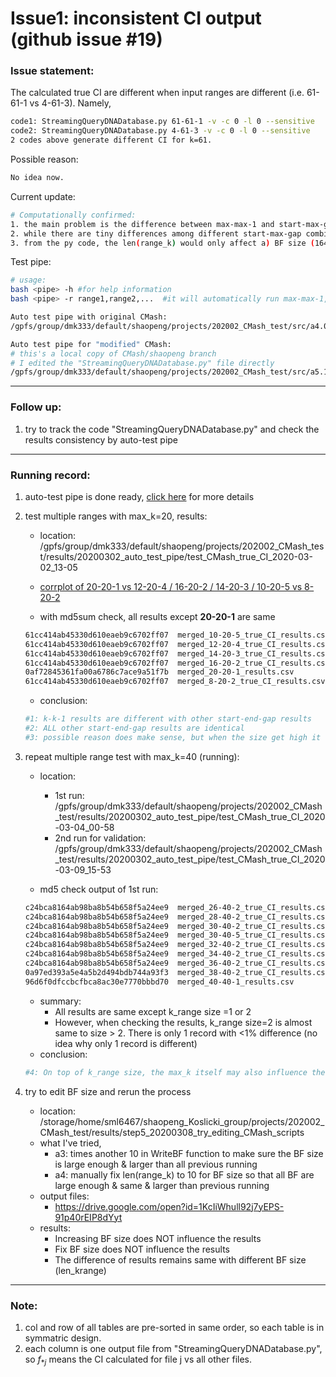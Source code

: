 # Issue1: inconsistent CI output (github issue #19)

### Issue statement: 

The calculated true CI are different when input ranges are different (i.e. 61-61-1 vs 4-61-3). Namely,

```bash
code1: StreamingQueryDNADatabase.py 61-61-1 -v -c 0 -l 0 --sensitive
code2: StreamingQueryDNADatabase.py 4-61-3 -v -c 0 -l 0 --sensitive
2 codes above generate different CI for k=61.
```

Possible reason:

```bash
No idea now.
```

Current update:

```bash
# Computationally confirmed:
1. the main problem is the difference between max-max-1 and start-max-gap, e.g. with maxk=61, the difference can be 0.6 vs 0.4 for closely related species.
2. while there are tiny differences among different start-max-gap combinations (with same maxk), they look like normal flunctuations due to random sampling process and can be neglectable.
3. from the py code, the len(range_k) would only affect a) BF size (164); b) location to apply threshold (123) which manually set to 0; c) output df (320). So the BF size should NOT be an issue.
```



Test pipe:

```bash
# usage:
bash <pipe> -h #for help information
bash <pipe> -r range1,range2,...  #it will automatically run max-max-1, so don't need to include it in the ranges

Auto test pipe with original CMash:
/gpfs/group/dmk333/default/shaopeng/projects/202002_CMash_test/src/a4.0_CMash_auto_test_pipe.sh

Auto test pipe for "modified" CMash:
# this's a local copy of CMash/shaopeng branch
# I edited the "StreamingQueryDNADatabase.py" file directly
/gpfs/group/dmk333/default/shaopeng/projects/202002_CMash_test/src/a5.1_auto_test_pipe_for_edited_CMash_script.sh

```



---

### Follow up:

1. try to track the code "StreamingQueryDNADatabase.py" and check the results consistency by auto-test pipe

---

### Running record:

1. auto-test pipe is done ready, [click here](https://github.com/dkoslicki/CMash/blob/shaopeng/task1_kmer_truncation_estimate/issue19_inconsistent_CI/autotest_pipe.md) for more details

2. test multiple ranges with max_k=20, results:

   - location: /gpfs/group/dmk333/default/shaopeng/projects/202002_CMash_test/results/20200302_auto_test_pipe/test_CMash_true_CI_2020-03-02_13-05

   - [corrplot of 20-20-1 vs 12-20-4 / 16-20-2 / 14-20-3 / 10-20-5 vs 8-20-2](https://drive.google.com/open?id=1cM3X06e9OEHySM3SEBRD7QoQq1quQb0W)
   - with md5sum check, all results except **20-20-1** are same

   ```bash
   61cc414ab45330d610eaeb9c6702ff07  merged_10-20-5_true_CI_results.csv
   61cc414ab45330d610eaeb9c6702ff07  merged_12-20-4_true_CI_results.csv
   61cc414ab45330d610eaeb9c6702ff07  merged_14-20-3_true_CI_results.csv
   61cc414ab45330d610eaeb9c6702ff07  merged_16-20-2_true_CI_results.csv
   0af72845361fa00a6786c7ace9a51f7b  merged_20-20-1_results.csv
   61cc414ab45330d610eaeb9c6702ff07  merged_8-20-2_true_CI_results.csv
   ```

   - conclusion:

   ```bash
   #1: k-k-1 results are different with other start-end-gap results
   #2: ALL other start-end-gap results are identical
   #3: possible reason does make sense, but when the size get high it won't influence the results, we may need more details for the affect of size.
   ```

   

3. repeat multiple range test with max_k=40 (running):

   - location:
     - 1st run: /gpfs/group/dmk333/default/shaopeng/projects/202002_CMash_test/results/20200302_auto_test_pipe/test_CMash_true_CI_2020-03-04_00-58
     - 2nd run for validation: /gpfs/group/dmk333/default/shaopeng/projects/202002_CMash_test/results/20200302_auto_test_pipe/test_CMash_true_CI_2020-03-09_15-53

   - md5 check output of 1st run:

   ```bash
   c24bca8164ab98ba8b54b658f5a24ee9  merged_26-40-2_true_CI_results.csv
   c24bca8164ab98ba8b54b658f5a24ee9  merged_28-40-2_true_CI_results.csv
   c24bca8164ab98ba8b54b658f5a24ee9  merged_30-40-2_true_CI_results.csv
   c24bca8164ab98ba8b54b658f5a24ee9  merged_30-40-5_true_CI_results.csv
   c24bca8164ab98ba8b54b658f5a24ee9  merged_32-40-2_true_CI_results.csv
   c24bca8164ab98ba8b54b658f5a24ee9  merged_34-40-2_true_CI_results.csv
   c24bca8164ab98ba8b54b658f5a24ee9  merged_36-40-2_true_CI_results.csv
   0a97ed393a5e4a5b2d494bdb744a93f3  merged_38-40-2_true_CI_results.csv
   96d6f0dfccbcfbca8ac30e7770bbbd70  merged_40-40-1_results.csv
   ```

   - summary:
     - All results are same except k_range size =1 or 2 
     - However, when checking the results, k_range size=2 is almost same to size > 2. There is only 1 record with <1% difference (no idea why only 1 record is different)
   - conclusion:

   ```bash
   #4: On top of k_range size, the max_k itself may also influence the results
   ```



4. try to edit BF size and rerun the process
   - location: /storage/home/sml6467/shaopeng_Koslicki_group/projects/202002_CMash_test/results/step5_20200308_try_editing_CMash_scripts
   - what I've tried,
     - a3: times another 10 in WriteBF function to make sure the BF size is large enough & larger than all previous running
     - a4: manually fix len(range_k) to 10 for BF size so that all BF are large enough & same & larger than previous running
   - output files:
     - https://drive.google.com/open?id=1KcIiWhull92j7yEPS-91p40rEIP8dYyt
   - results:
     - Increasing BF size does NOT influence the results
     - Fix BF size does NOT influence the results
     - The difference of results remains same with different BF size (len_krange)

---

### Note:

1. col and row of all tables are pre-sorted in same order, so each table is in symmatric design.
2. each column is one output file from "StreamingQueryDNADatabase.py", so $f_{*j}$ means the CI calculated for file j vs all other files.



